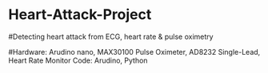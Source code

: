 # Heart-Attack-Project

#Detecting heart attack from ECG, heart rate &amp; pulse oximetry

#Hardware: Arudino nano, MAX30100 Pulse Oximeter, AD8232 Single-Lead, Heart Rate Monitor  Code: Arudino, Python
